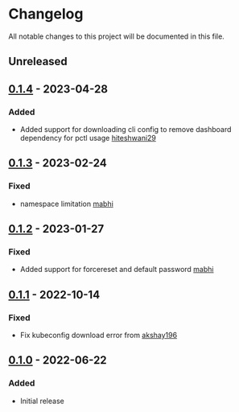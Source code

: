 # Changelog

All notable changes to this project will be documented in this file.

## Unreleased

## [0.1.4] - 2023-04-28
### Added
-  Added support for downloading cli config to remove dashboard dependency for pctl usage [hiteshwani29](https://github.com/hiteshwani29)

## [0.1.3] - 2023-02-24
### Fixed
- namespace limitation [mabhi](https://github.com/mabhi)

## [0.1.2] - 2023-01-27

### Fixed
- Added support for forcereset and default password [mabhi](https://github.com/mabhi)

## [0.1.1] - 2022-10-14
### Fixed
- Fix kubeconfig download error from [akshay196](https://github.com/akshay196)

## [0.1.0] - 2022-06-22
### Added
- Initial release

[Unreleased]: https://github.com/paralus/cli/compare/v0.1.4...HEAD
[0.1.4]: https://github.com/paralus/cli/compare/v0.1.3...v0.1.4
[0.1.3]: https://github.com/paralus/cli/compare/v0.1.2...v0.1.3
[0.1.2]: https://github.com/paralus/cli/compare/v0.1.1...v0.1.2
[0.1.1]: https://github.com/paralus/cli/compare/v0.1.0...v0.1.1
[0.1.0]: https://github.com/paralus/cli/releases/tag/v0.1.0
